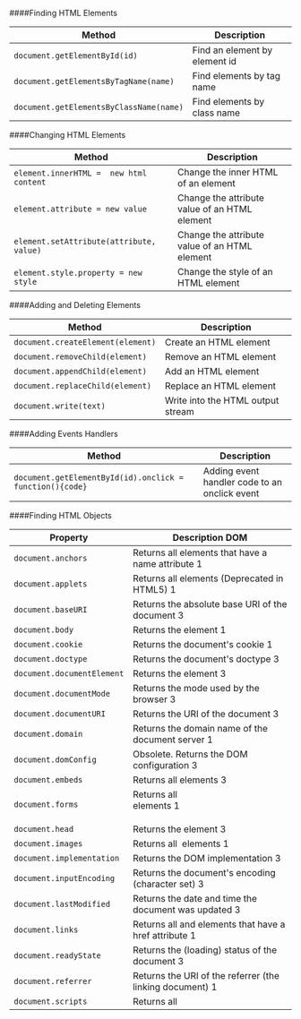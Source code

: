 ####Finding HTML Elements

Method | Description
--- | ---
```document.getElementById(id)```	| Find an element by element id
```document.getElementsByTagName(name)```|	Find elements by tag name
```document.getElementsByClassName(name)```|	Find elements by class name

####Changing HTML Elements

Method|	Description
---|---
```element.innerHTML =  new html content```|	Change the inner HTML of an element
```element.attribute = new value```|	Change the attribute value of an HTML element
```element.setAttribute(attribute, value)```|	Change the attribute value of an HTML element
```element.style.property = new style```|	Change the style of an HTML element

####Adding and Deleting Elements

Method|	Description
---|---
```document.createElement(element)```|	Create an HTML element
```document.removeChild(element)```|	Remove an HTML element
```document.appendChild(element)```|	Add an HTML element
```document.replaceChild(element)```|	Replace an HTML element
```document.write(text)```|	Write into the HTML output stream

####Adding Events Handlers

Method|	Description
---|---
```document.getElementById(id).onclick = function(){code}```|	Adding event handler code to an onclick event

####Finding HTML Objects

Property|	Description	DOM
---|---
```document.anchors``` |	Returns all <a> elements that have a name attribute	1
```document.applets``` |	Returns all <applet> elements (Deprecated in HTML5)	1
```document.baseURI``` |	Returns the absolute base URI of the document	3
```document.body``` |	Returns the <body> element	1
```document.cookie``` |	Returns the document's cookie	1
```document.doctype``` |	Returns the document's doctype	3
```document.documentElement``` |	Returns the <html> element	3
```document.documentMode``` |	Returns the mode used by the browser	3
```document.documentURI``` |	Returns the URI of the document	3
```document.domain``` |	Returns the domain name of the document server	1
```document.domConfig``` |	Obsolete. Returns the DOM configuration	3
```document.embeds``` |	Returns all <embed> elements	3
```document.forms``` |	Returns all <form> elements	1
```document.head``` |	Returns the <head> element	3
```document.images``` |	Returns all <img> elements	1
```document.implementation``` |	Returns the DOM implementation	3
```document.inputEncoding``` |	Returns the document's encoding (character set)	3
```document.lastModified``` |	Returns the date and time the document was updated	3
```document.links``` |	Returns all <area> and <a> elements that have a href attribute	1
```document.readyState``` |	Returns the (loading) status of the document	3
```document.referrer``` |	Returns the URI of the referrer (the linking document)	1
```document.scripts``` |	Returns all <script> elements	3
```document.strictErrorChecking``` |	Returns if error checking is enforced	3
```document.title``` |	Returns the <title> element	1
```document.URL``` |	Returns the complete URL of the document	1
